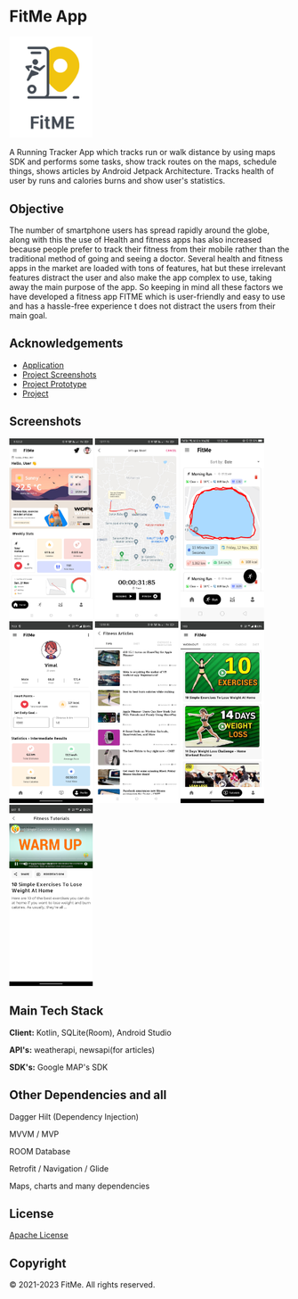 # FitMe App 

<img src="app/src/main/res/drawable/fitme_readme_icon.png" width="150">

A Running Tracker App which tracks run or walk distance by using maps SDK and performs some tasks, show track routes on the maps, schedule things, shows articles by Android Jetpack Architecture. Tracks health of user by runs and calories burns and show user's statistics. 

## Objective

The number of smartphone users has spread rapidly around the globe, along with this the use of Health and fitness apps has also increased because people prefer to track their fitness from their mobile rather than the traditional method of going and seeing a doctor. Several health and fitness apps in the market are loaded with tons of features, hat but these irrelevant features distract the user and also make the app complex to use, taking away the main purpose of the app. So keeping in mind all these factors we have developed a fitness app FITME which is user-friendly and easy to use and has a hassle-free experience t does not distract the users from their main goal.

## Acknowledgements

 - [Application](https://drive.google.com/file/d/1KeNVtiPkQBksGxHU_zHJmk3GxTdNlJGa/view?usp=share_link)
 - [Project Screenshots](https://drive.google.com/drive/folders/1ux5hInwdHCKFBLXxt1ALX_d8Nsd6Sswo?usp=share_link)
 - [Project Prototype](https://drive.google.com/file/d/1v39jWIhYB0mf8neDXWUhti9UclUm3Hvc/view?usp=sharing)
 - [Project](https://drive.google.com/drive/folders/1tmUjJbfLZajQUwAkBN9LgoJldlOtbSmC?usp=share_link)
 
## Screenshots

<p float="left">
<img src="app/src/main/res/drawable/screenshot_001.jpg" width="150">
<img src="app/src/main/res/drawable/screenshot_003.png" width="150">
<img src="app/src/main/res/drawable/screenshot_002.png" width="150">
<img src="app/src/main/res/drawable/screenshot_004.png" width="150">
<img src="app/src/main/res/drawable/screenshot_005.jpg" width="150">
<img src="app/src/main/res/drawable/screenshot_006.png" width="150">
<img src="app/src/main/res/drawable/screenshot_007.png" width="150">
</p>
 
## Main Tech Stack

**Client:** Kotlin, SQLite(Room), Android Studio

**API's:** weatherapi, newsapi(for articles)

**SDK's:** Google MAP's SDK

## Other Dependencies and all

Dagger Hilt (Dependency Injection)

MVVM / MVP

ROOM Database

Retrofit / Navigation / Glide

Maps, charts and many dependencies
## License

[Apache License](https://github.com/thisisvd/FitMe-App/blob/master/LICENSE)


## Copyright

© 2021-2023 FitMe. All rights reserved.
